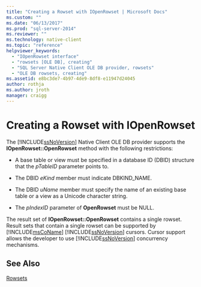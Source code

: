 ```yaml
---
title: "Creating a Rowset with IOpenRowset | Microsoft Docs"
ms.custom: ""
ms.date: "06/13/2017"
ms.prod: "sql-server-2014"
ms.reviewer: ""
ms.technology: native-client
ms.topic: "reference"
helpviewer_keywords: 
  - "IOpenRowset interface"
  - "rowsets [OLE DB], creating"
  - "SQL Server Native Client OLE DB provider, rowsets"
  - "OLE DB rowsets, creating"
ms.assetid: e8bc3de7-4b97-4de9-8df8-e11947d24045
author: rothja
ms.author: jroth
manager: craigg
---
```

# Creating a Rowset with IOpenRowset
  The [!INCLUDE[ssNoVersion](../../includes/ssnoversion-md.md)] Native Client OLE DB provider supports the **IOpenRowset::OpenRowset** method with the following restrictions:  
  
-   A base table or view must be specified in a database ID (DBID) structure that the *pTableID* parameter points to.  
  
-   The DBID *eKind* member must indicate DBKIND_NAME.  
  
-   The DBID *uName* member must specify the name of an existing base table or a view as a Unicode character string.  
  
-   The *pIndexID* parameter of **OpenRowset** must be NULL.  
  
 The result set of **IOpenRowset::OpenRowset** contains a single rowset. Result sets that contain a single rowset can be supported by [!INCLUDE[msCoName](../../includes/msconame-md.md)] [!INCLUDE[ssNoVersion](../../includes/ssnoversion-md.md)] cursors. Cursor support allows the developer to use [!INCLUDE[ssNoVersion](../../includes/ssnoversion-md.md)] concurrency mechanisms.  
  
## See Also  
 [Rowsets](rowsets.md)  
  
  
